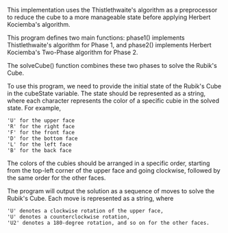 This implementation uses the Thistlethwaite's algorithm as a preprocessor to reduce the cube to a more manageable state before applying Herbert Kociemba's algorithm.

This program defines two main functions: 
    phase1() implements Thistlethwaite's algorithm for Phase 1, 
    and phase2() implements Herbert Kociemba's Two-Phase algorithm for Phase 2. 

The solveCube() function combines these two phases to solve the Rubik's Cube.

To use this program, we need to provide the initial state of the Rubik's Cube in the cubeState variable. 
The state should be represented as a string, where each character represents the color of a specific cubie in the solved state. 
For example, 

    'U' for the upper face
    'R' for the right face
    'F' for the front face 
    'D' for the bottom face
    'L' for the left face
    'B' for the back face

The colors of the cubies should be arranged in a specific order, 
starting from the top-left corner of the upper face and going clockwise, 
followed by the same order for the other faces.

The program will output the solution as a sequence of moves to solve the Rubik's Cube.
Each move is represented as a string, where
    
    'U' denotes a clockwise rotation of the upper face, 
    'U' denotes a counterclockwise rotation, 
    'U2' denotes a 180-degree rotation, and so on for the other faces.
